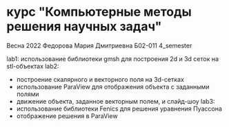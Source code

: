 # курс "Компьютерные методы решения научных задач"
Весна 2022 
Федорова Мария Дмитриевна Б02-011
4_semester

lab1: использование библиотеки gmsh для построения 2d и 3d сеток на stl-объектах
lab2: 
- построение скалярного и векторного поля на 3d-сетках
- использование ParaView для отображения объекта с заданными полями
- движение объекта, заданное векторным полем, и слайд-шоу
lab3:
- использование библиотеки Fenics для решения уравнения Пуассона
- отображение решения в ParaView

